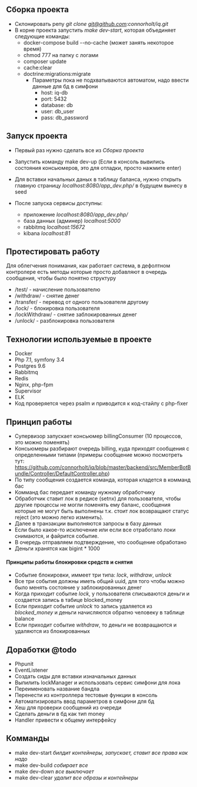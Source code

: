## Сборка проекта
- Склонировать репу *git clone git@github.com:connorholt/iq.git*
- В корне проекта запустить *make dev-start*, которая объединяет следующие команды:
   - docker-compose build --no-cache (может занять некоторое время)
   - chmod 777 на папку с логами
   - composer update
   - cache:clear
   - doctrine:migrations:migrate 
      - Параметры пока не подхватываются автоматом, надо ввести данные для бд в симфони
         - host: iq-db
         - port: 5432
         - database: db
         - user: db_user
         - pass: db_password
         

## Запуск проекта
- Первый раз нужно сделать все из *Сборка проекта*
- Запустить команду make dev-up (Если в консоль вывились состояния консьюмеров, это для отладки, просто нажмите enter)
- Для вставки начальных даных в таблицу баланса, нужно открыть главную страницу *localhost:8080/app_dev.php/* в будущем вынесу в seed

- После запуска сервисы доступны:
  - приложение *localhost:8080/app_dev.php/*
  - база данных (админер) *localhost:5000*
  - rabbitmq *localhost:15672*
  - kibana *localhost:81*  
  
## Протестировать работу
Для облегчения понимания, как работает система, в дефолтном контролере есть методы которые просто добавляют в очередь сообщения, чтобы было понятно структуру
- /test/ - начисление пользователю
- /withdraw/ - снятие денег
- /transfer/ - перевод от одного пользователя другому
- /lock/ - блокировка пользователя
- /lockWithdraw/ - снятие заблокированных денег
- /unlock/ - разблокировка пользователя

## Технологии используемые в проекте
- Docker
- Php 7.1, symfony 3.4
- Postgres 9.6
- Rabbitmq
- Redis
- Nginx, php-fpm
- Supervisor
- ELK
- Код проверяется через psalm и приводится к код-стайлу с php-fixer

## Принцип работы
- Супервизор запускает консьюмер billingConsumer (10 процессов, это можно поменять)
- Консьюмеры разбирают очередь billing, куда приходят сообщения с определенными типами (примеры сообщение можно посмотреть тут: https://github.com/connorholt/iq/blob/master/backend/src/MemberBotBundle/Controller/DefaultController.php)
- По типу сообщения создается команда, которая кладется в комманд бас
- Комманд бас передает команду нужному обработчику
- Обработчик ставит лок в редисе (setnx) для пользователя, чтобы другие процессы не могли поменять ему баланс, сообщения которые не могут быть выполнены т.к. стоит лок возвращают статус reject (это можно легко изменить).
- Далее в транзакции выполняются запросы в базу данных
- Если было какое-то исключение или если все отработало локи снимаются, и файрится событие.
- В очередь отправляем подтверждение, что сообщение обработано
- Деньги хранятся как bigint * 1000
#### Принципы работы блокировки средств и снятия
- Событие блокировки, иммеет три типа: *lock*, *withdraw*, *unlock*
- Все три события должны иметь общий uuid, для того чтобы можно было менять состояние у заблокированных денег
- Когда приходит событие *lock*, у пользователя списываются деньги и создается запись в табице blocked_money
- Если приходит событие *unlock* то запись удаляется из *blocked_money* и деньги начисляются обратно человеку в таблице balance
- Если приходит событие *withdraw*, то деньги не возвращаются и удаляются из блокированных


## Доработки @todo
- Phpunit 
- EventListener
- Создать сиды для вставки изначальных данных
- Выпилить lockManager и использовать сервис симфони для лока
- Переименовать название бандла
- Перенести из контроллера тестовые функции в консоль
- Автоматизировать ввод параметров в симфони для бд
- Хеш для проверки сообщений из очереди
- Сделать деньги в бд как тип money
- Handler привести к общему интерфейсу

## Комманды
- make dev-start *билдит контейнеры, запускает, ставит все права как надо*
- make dev-build *собирает все*
- make dev-down *все выключает*
- make dev-clear *удалит все образы и контейнеры*

